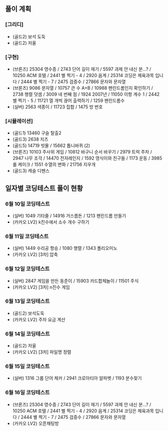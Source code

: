 ## 풀이 계획

### [그리디]
- (골드2) 보석 도둑
- (골드2) 저울

### [구현]
- (브론즈) 25304 영수증 / 2743 단어 길이 재기 / 5597 과제 안 내신 분...? / 
10250 ACM 호텔 / 2441 별 찍기 - 4 / 2920 음계 / 25314 코딩은 체육과목 입니다 / 2444 별 찍기 - 7 / 2475 검증수 / 27866 문자와 문자열
- (브론즈) 9086 문자열 / 10757 큰 수 A+B / 10988 팬린드롬인지 확인하기 / 2738 행렬 덧셈 / 3009 네 번째 점 / 1924 2007년 / 11050 이항 계수 1 / 2442 별 찍기 - 5 / 11721 열 개씩 끊어 출력하기 / 1259 팬린드롬수
- (실버) 2563 색종이 / 11723 집합 / 1475 방 번호

### [시뮬레이션]
- (골드1) 13460 구슬 탈출2
- (골드3) 2638 치즈
- (골드5) 14719 빗물 / 15662 톱니바퀴 (2)
- (브론즈) 10103 주사위 게임 / 10812 바구니 순서 바꾸기 / 2979 트럭 주차 / 2947 나무 조각 / 14470 전자레인지 / 1592 영식이와 친구들 / 1173 운동 / 3985 롤 케이크 / 1551 수열의 변화 / 21756 지우개
- (골드3) 캐슬 디펜스

## 일자별 코딩테스트 풀이 현황
### 6월 10일 코딩테스트
- (실버) 1049 기타줄 / 14916 거스름돈 / 1213 팬린드롬 만들기
- (카카오 LV2) k진수에서 소수 개수 구하기
### 6월 11일 코딩테스트
- (실버) 1449 수리공 항승 / 1080 행렬 / 1343 폴리오미노
- (카카오 LV2) [3차] 압축
### 6월 12일 코딩테스트
- (실버) 2847 게임을 만든 동준이 / 15903 카드합체놀이 / 11501 주식
- (카카오 LV2) [3차] n진수 게임
### 6월 13일 코딩테스트
- (골드2) 보석도둑
- (카카오 LV2) 주차 요금 계산
### 6월 14일 코딩테스트
- (골드2) 저울
- (카카오 LV2) [3차] 파일명 정렬
### 6월 15일 코딩테스트
- (실버) 1316 그룹 단어 체커 / 2941 크로아티아 알파벳 / 1193 분수찾기
### 6월 16일 코딩테스트
- (브론즈) 25304 영수증 / 2743 단어 길이 재기 / 5597 과제 안 내신 분...? / 
10250 ACM 호텔 / 2441 별 찍기 - 4 / 2920 음계 / 25314 코딩은 체육과목 입니다 / 2444 별 찍기 - 7 / 2475 검증수 / 27866 문자와 문자열
- (카카오 LV2) 오픈채팅방